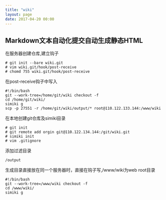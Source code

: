 ```yaml
---
title: "wiki"
layout: page
date: 2017-04-20 00:00
---
```


## Markdown文本自动化提交自动生成静态HTML

在服务器创建仓库,建立钩子
```
# git init --bare wiki.git
# vim wiki.git/hook/post-receive
# chomd 755 wiki.git/hook/post-receive
```
在post-receive钩子中写入
```
#!/bin/bash
git --work-tree=/home/git/wiki checkout -f
cd /home/git/wiki/
simiki g
scp -p 27551 -r /home/git/wiki/output/* root@110.122.133.144:/www/wiki
```

在本地创建git仓库及simiki目录
```
# git init 
# git remote add orgin git@110.122.134.144:/git/wiki.git
# simiki init
# vim .gitignore
```
添加过滤目录
```
/output
```

生成目录直接放在同一个服务器时，直接在钩子写,/www/wiki为web root目录
```
#!/bin/bash
git --work-tree=/www/wiki checkout -f
cd /www/wiki/
simiki g
```







